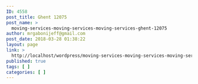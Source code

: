 ```yaml
---
ID: 4558
post_title: Ghent 12075
post_name: >
  moving-services-moving-services-moving-services-ghent-12075
author: mrgabonijeff@gmail.com
post_date: 2018-03-28 01:38:22
layout: page
link: >
  http://localhost/wordpress/moving-services-moving-services-moving-services-ghent-12075/
published: true
tags: [ ]
categories: [ ]
---
```

